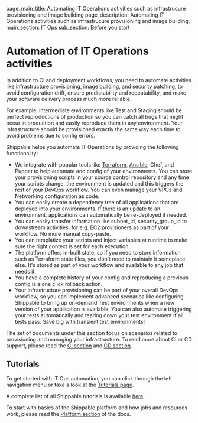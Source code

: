 page_main_title: Automating IT Operations activities such as infrastrucure provisioning and image building
page_description: Automating IT Operations activities such as infrastrucure provisioning and image building,
main_section: IT Ops
sub_section: Before you start

# Automation of IT Operations activities

In addition to CI and deployment workflows, you need to automate activities like infrastructure provisioning, image building, and security patching, to avoid configuration drift, ensure predictability and repeatability, and make your software delivery process much more reliable.

For example, intermediate environments like Test and Staging should be perfect reproductions of production so you can catch all bugs that might occur in production and easily reproduce them in any environment. Your infrastructure should be provisioned exactly the same way each time to avoid problems due to config errors.

Shippable helps you automate IT Operations by providing the following functionality:

- We integrate with popular tools like [Terraform](/provision/tutorial/provision-aws-vpc-terraform/), [Ansible](/provision/tutorial/provision-aws-vpc-ansible/), Chef, and Puppet to help automate and config of your environments. You can store your provisioning scripts in your source control repository and any time your scripts change, the environment is updated and this triggers the rest of your DevOps workflow. You can even manage your VPCs and Networking configuration as code.
- You can easily create a dependency tree of all applications that are deployed into your environments. If there is an update to an environment, applications can automatically be re-deployed if needed.
- You can easily transfer information like subnet_id, security_group_id to downstream activities. for e.g. EC2 provisioners as part of your workflow. No more manual copy-paste.
- You can templatize your scripts and inject variables at runtime to make sure the right context is set for each execution.
- The platform offers in-built state, so if you need to store information such as Terraform state files, you don't need to maintain it someplace else. It's stored as part of your workflow and available to any job that needs it.
- You have a complete history of your config and reproducing a previous config is a one click rollback action.
- Your infrastructure provisioning can be part of your overall DevOps workflow, so you can implement advanced scenarios like configuring Shippable to bring up on-demand Test environments when a new version of your application is available. You can also automate triggering your tests automatically and tearing down your test environment if all tests pass. Save big with transient test environments!

The set of documents under this section focus on scenarios related to provisioning and managing your infrastructure. To read more about CI or CD support, please read the [CI section](/ci/why-continuous-integration/) and [CD section](/deploy/continuous-delivery).

## Tutorials

To get started with IT Ops automation, you can click through the left navigation menu or take a look at the [Tutorials page](/provision/tutorials).

A complete list of all Shippable tutorials is available [here](/getting-started/tutorials)

To start with basics of the Shippable platform and how jobs and resources work, please read the [Platform section](/platform/overview) of the docs.
